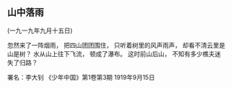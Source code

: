 ## 山中落雨

(一九一九年九月十五日)

忽然来了一阵烟雨，
把四山团团围住，
只听着树里的风声雨声，
却看不清云里是山是树？
水从山上往下飞流，
顿成了瀑布。
这时前山后山，
不知有多少樵夫迷失了归路？

署名：李大钊
《少年中国》第1卷第3期
1919年9月15日

